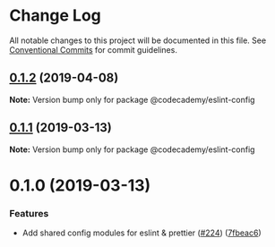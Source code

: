 # Change Log

All notable changes to this project will be documented in this file.
See [Conventional Commits](https://conventionalcommits.org) for commit guidelines.

## [0.1.2](http://github.com/RyzacInc/client-modules/packages/eslint-config/compare/@codecademy/eslint-config@0.1.1...@codecademy/eslint-config@0.1.2) (2019-04-08)

**Note:** Version bump only for package @codecademy/eslint-config





## [0.1.1](http://github.com/RyzacInc/client-modules/packages/eslint-config/compare/@codecademy/eslint-config@0.1.0...@codecademy/eslint-config@0.1.1) (2019-03-13)

**Note:** Version bump only for package @codecademy/eslint-config





# 0.1.0 (2019-03-13)


### Features

* Add shared config modules for eslint & prettier ([#224](http://github.com/RyzacInc/client-modules/packages/eslint-config/issues/224)) ([7fbeac6](http://github.com/RyzacInc/client-modules/packages/eslint-config/commit/7fbeac6))
